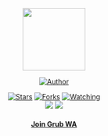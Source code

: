 <div align="center">
<a href="https://github.com/TaufiqStark"><img src="https://avatars.githubusercontent.com/u/48915546?v=4" height="128" width="128" /></a>
</p>

<p align="center">
  <a href="https://github.com/TaufiqStark"><img title="Author" src="https://img.shields.io/badge/Author-TaufiqStark-purple.svg?style=for-the-badge&logo=github" /></a>
</p>

<p align="center">
  <a href="https://github.com/TaufiqStark/TaufiqStark.github.io/to-do-list"><img title="Stars" src="https://img.shields.io/github/stars/TaufiqStark/TaufiqStark.github.io/to-do-list?color=red&style=flat-square" /></a>
  <a href="https://github.com/TaufiqStark/TaufiqStark.github.io/to-do-list/network/members"><img title="Forks" src="https://img.shields.io/github/forks/TaufiqStark/TaufiqStark.github.io/to-do-list?color=red&style=flat-square" /></a>
  <a href="https://github.com/TaufiqStark/TaufiqStark.github.io/to-do-list"><img title="Watching" src="https://img.shields.io/github/watchers/TaufiqStark/TaufiqStark.github.io/to-do-list?label=watchers&color=blue&style=flat-square" /></a> <br>
  <img src="https://img.shields.io/github/repo-size/TaufiqStark/TaufiqStark.github.io/to-do-list" />
  <a href="https://www.codefactor.io/repository/github/TaufiqStark/TaufiqStark.github.io/to-do-list"><img src="https://www.codefactor.io/repository/github/TaufiqStark/TaufiqStark.github.io/to-do-list/badge" /></a>
</p>

<h4 align="center">
  <a href="https://chat.whatsapp.com/GLhL490gv5p2DcXT1CmdEd">Join Grub WA</a>
</h4>
</div>
